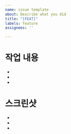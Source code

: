```yaml
---
name: issue template
about: Describe what you did
title: "[FEAT]"
labels: feature
assignees: ''

---
```


# 작업 내용
- 
- 
-
# 스크린샷
-
-
-
